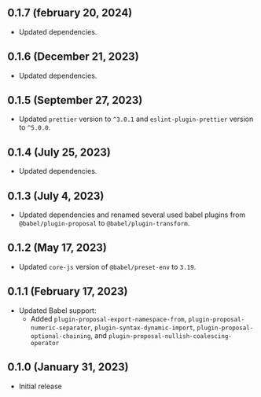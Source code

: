 ## 0.1.7 (february 20, 2024)

* Updated dependencies.

## 0.1.6 (December 21, 2023)

* Updated dependencies.

## 0.1.5 (September 27, 2023)

* Updated `prettier` version to `^3.0.1` and `eslint-plugin-prettier` version to `^5.0.0`.

## 0.1.4 (July 25, 2023)

* Updated dependencies.

## 0.1.3 (July 4, 2023)

* Updated dependencies and renamed several used babel plugins from `@babel/plugin-proposal` to `@babel/plugin-transform`.

## 0.1.2 (May 17, 2023)

* Updated `core-js` version of `@babel/preset-env` to `3.19`.

## 0.1.1 (February 17, 2023)

* Updated Babel support:
  * Added `plugin-proposal-export-namespace-from`, `plugin-proposal-numeric-separator`, `plugin-syntax-dynamic-import`, `plugin-proposal-optional-chaining`, and `plugin-proposal-nullish-coalescing-operator`

## 0.1.0 (January 31, 2023)

* Initial release
